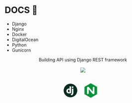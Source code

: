 # DOCS :rocket:
 - Django 
 - Nginx 
 - Docker 
 - DigitalOcean
 - Python
 - Gunicorn 

<p align="center">
  Building API using Django REST framework
  <br />
  <br />
  <code><img height="66" src="./pic/rest_frame_work.png" /></code>
  <br />
  <br />
</p>

<p align="center">
  <code><img height="48" src="./pictures/django.png"/></code>
  <code><img height="48" src="./pictures/nginx.png"/></code>

</p>

